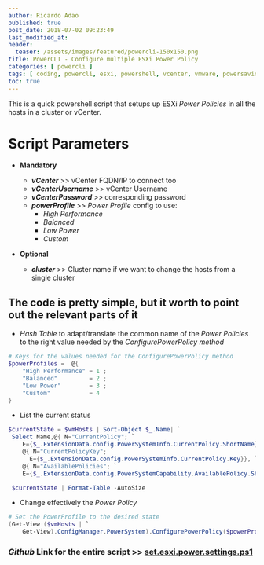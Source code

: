 ```yaml
---
author: Ricardo Adao
published: true
post_date: 2018-07-02 09:23:49
last_modified_at:
header:
  teaser: /assets/images/featured/powercli-150x150.png
title: PowerCLI - Configure multiple ESXi Power Policy
categories: [ powercli ]
tags: [ coding, powercli, esxi, powershell, vcenter, vmware, powersaving ]
toc: true
---
```


This is a quick powershell script that setups up ESXi _Power Policies_ in all the hosts in a cluster or vCenter.

# Script Parameters #

* **Mandatory**
  * _**vCenter**_ >> vCenter FQDN/IP to connect too
  * _**vCenterUsername**_ >> vCenter Username
  * _**vCenterPassword**_ >> corresponding password
  * _**powerProfile**_ >> _Power Profile_ config to use:
    * _High Performance_
    * _Balanced_
    * _Low Power_
    * _Custom_

* **Optional**
  * _**cluster**_ >> Cluster name if we want to change the hosts from a single cluster

## The code is pretty simple, but it worth to point out the relevant parts of it ##

* _Hash Table_ to adapt/translate the common name of the _Power Policies_ to the right value needed by the _ConfigurePowerPolicy method_

```powershell
# Keys for the values needed for the ConfigurePowerPolicy method
$powerProfiles =  @{
    "High Performance" = 1 ;
    "Balanced"         = 2 ;
    "Low Power"        = 3 ;
    "Custom"           = 4
}
```

* List the current status

```powershell
$currentState = $vmHosts | Sort-Object $_.Name| `
 Select Name,@{ N="CurrentPolicy"; `
    E={$_.ExtensionData.config.PowerSystemInfo.CurrentPolicy.ShortName}}, `
    @{ N="CurrentPolicyKey"; `
      E={$_.ExtensionData.config.PowerSystemInfo.CurrentPolicy.Key}}, `
    @{ N="AvailablePolicies"; `
    E={$_.ExtensionData.config.PowerSystemCapability.AvailablePolicy.ShortName}}

 $currentState | Format-Table -AutoSize
 ```

* Change effectively the _Power Policy_

```powershell
# Set the PowerProfile to the desired state
(Get-View ($vmHosts | `
    Get-View).ConfigManager.PowerSystem).ConfigurePowerPolicy($powerProfiles.$powerProfile)
```

### _Github_ Link for the entire script **>>** [set.esxi.power.settings.ps1](https://github.com/ricardonadao/vrandombites.co.uk/blob/master/ESXi/set.esxi.power.settings.ps1) ###